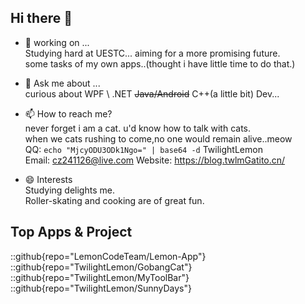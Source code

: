 ## Hi there 👋
 - 🔭 working on ...  
     Studying hard at UESTC... aiming for a more promising future.  
     some tasks of my own apps..(thought i have little time to do that.)
 - 💬 Ask me about ...  
     curious about WPF \\ .NET  ~~Java/Android~~  C++(a little bit) Dev...
     
 - 📫 How to reach me?  
     never forget i am a cat. u'd know how to talk with cats.  
     when we cats rushing to come,no one would remain alive..meow  
     QQ:  `echo "MjcyODU3ODk1Ngo=" | base64 -d`   TwilightLemon  
     Email: cz241126@live.com
     Website: https://blog.twlmGatito.cn/
 - 😄 Interests  
     Studying delights me.  
     Roller-skating and cooking are of great fun.  

## Top Apps & Project
::github{repo="LemonCodeTeam/Lemon-App"}
::github{repo="TwilightLemon/GobangCat"}
::github{repo="TwilightLemon/MyToolBar"}
::github{repo="TwilightLemon/SunnyDays"}